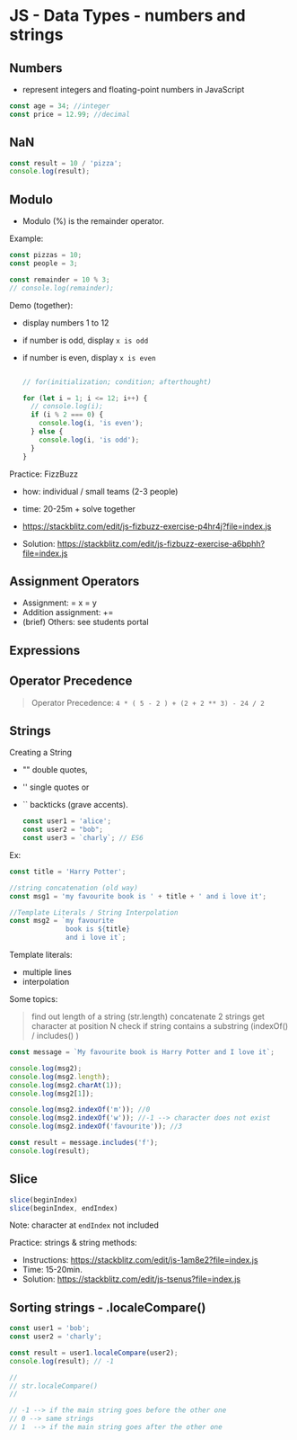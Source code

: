 
# JS - Data Types - numbers and strings

<!--- 

@Luis: follow students portal (highlighted)

Status: just some notes

-->



## Numbers

- represent integers and floating-point numbers in JavaScript

```js
const age = 34; //integer
const price = 12.99; //decimal
```



## NaN

<!-- 

@Luis: stackblitz doesn't work properly with NaN 

(UPDATE: seems to work now)

-->


```js
const result = 10 / 'pizza';
console.log(result);
```




## Modulo
- Modulo (%) is the remainder operator. 
<!-- - ex. 10 % 2 pizzas -->

Example:


  ```js
  const pizzas = 10;
  const people = 3;

  const remainder = 10 % 3;
  // console.log(remainder);
  ```

  <!-- 

    Aug 2023 - Week Zero:
    - includes "Check if number is even or odd" (in unit "JS | Data types: Numbers")
    
  -->


Demo (together):
- display numbers 1 to 12
- if number is odd, display `x is odd`
- if number is even, display `x is even`


  ```js

  // for(initialization; condition; afterthought)

  for (let i = 1; i <= 12; i++) {
    // console.log(i);
    if (i % 2 === 0) {
      console.log(i, 'is even');
    } else {
      console.log(i, 'is odd');
    }
  }
  ```


Practice: FizzBuzz
  - how: individual / small teams (2-3 people)
  - time: 20-25m + solve together
  - https://stackblitz.com/edit/js-fizbuzz-exercise-p4hr4j?file=index.js

  - Solution: https://stackblitz.com/edit/js-fizbuzz-exercise-a6bphh?file=index.js



<!--

Fizz-Buzz
- it is in prework ("JS | Loops and iterations")
- another option is to do this kata together: 
  - https://www.codewars.com/kata/5300901726d12b80e8000498
  - Note: a bit challenging for day3 (solve TOGETHER).
  - Concepts: loop + arrays + modulo operator

-->


## Assignment Operators

- Assignment: =	x = y
- Addition assignment: +=
- (brief) Others: see students portal


## Expressions




## Operator Precedence

> Operator Precedence: `4 * ( 5 - 2 ) + (2 + 2 ** 3) - 24 / 2`






## Strings


Creating a String
- "" double quotes,
- '' single quotes or
- `` backticks (grave accents).

  ```js
  const user1 = 'alice';
  const user2 = "bob";
  const user3 = `charly`; // ES6
  ```

Ex:

  ```js
  const title = 'Harry Potter';

  //string concatenation (old way)
  const msg1 = 'my favourite book is ' + title + ' and i love it';

  //Template Literals / String Interpolation
  const msg2 = `my favourite 
                book is ${title} 
                and i love it`;
  ```



Template literals:
- multiple lines
- interpolation



Some topics: 
<!-- @todo: not comprehensive -->
> find out length of a string (str.length)
> concatenate 2 strings 
> get character at position N
> check if string contains a substring (indexOf() / includes() )


  ```js
  const message = `My favourite book is Harry Potter and I love it`;

  console.log(msg2);
  console.log(msg2.length);
  console.log(msg2.charAt(1));
  console.log(msg2[1]);

  console.log(msg2.indexOf('m')); //0
  console.log(msg2.indexOf('w')); //-1 --> character does not exist
  console.log(msg2.indexOf('favourite')); //3

  const result = message.includes('f');
  console.log(result);
  ```




## Slice

  ```js
  slice(beginIndex)
  slice(beginIndex, endIndex)
  ```

  Note: character at `endIndex` not included


Practice: strings & string methods: 
- Instructions: https://stackblitz.com/edit/js-1am8e2?file=index.js
- Time: 15-20min.
- Solution: https://stackblitz.com/edit/js-tsenus?file=index.js





## Sorting strings - .localeCompare()

<!-- 

they need it for today's lab 

-->



  ```js
  const user1 = 'bob';
  const user2 = 'charly';

  const result = user1.localeCompare(user2);
  console.log(result); // -1
  ```


```js
//
// str.localeCompare()
//

// -1 --> if the main string goes before the other one
// 0 --> same strings
// 1  --> if the main string goes after the other one
```